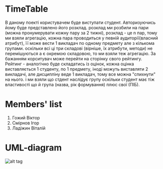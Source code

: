 TimeTable
=========

В даному поекті користувачем буде виступати студент. Авторизуючись йому буде представлено його розклад.
розклад ми розбили на пари (можна пронумерувати кожну пару за 2 тижні), розклад - це n пар, тому ми взяли агрегацію, кожна пара проводиться у певній аудиторії(власний атрибут), її може вести 1 викладач по одному предмету але з кількома групами. оскільки всі ці три складові (вірніше, їх атрибути, методи) не перемішуються а є окремою складовою, то ми взяли теж агрегацію.
За бажанням корситувач може перейти на сторінку свого рейтингу.
Рейтинг - аналогічно буде складатись із оцінок, кожна оцінка виставляється 1 студенту, по 1 предмету, іноді можуть виставляти 2 викладачі, але дисципліну веде 1 викладач, тому все можна "спихнути" на нього.
і ми взяли що стдент наслідує групу оскільки студент має тіж властивості що й група (назва, рік формування) плюс свої (ПІБ).

Members' list
=============
1. Гожий Віктор
2. Смірнов Ігор
3. Ладіжин Віталій

# UML-diagram #

![alt tag](http://fs185.www.ex.ua/show/679937514629/105183142/105183142.png)
